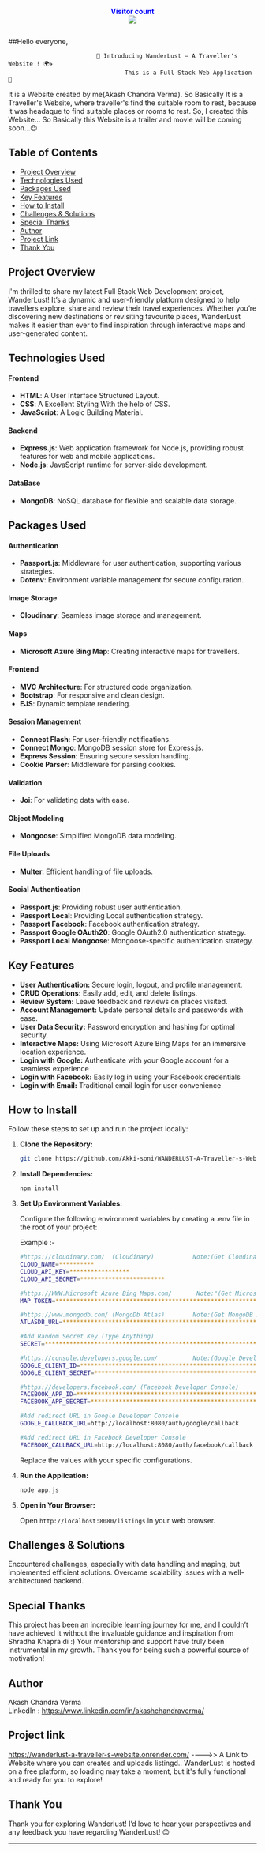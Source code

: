 <p align="center">
  <b style="color: blue;  ">Visitor count</b>
  <br>
  <a style="" href="https://github.com/Akki-soni">
  <img src="https://komarev.com/ghpvc/?username=akki-soni&label=Profile%20views&color=0e75b6&style=flat" />
  </a>
</p>
<p align="center"> <a href="https://twitter.com/" target="blank"><img src="https://img.shields.io/twitter/follow/?logo=twitter&style=for-the-badge" alt="" /></a> </p>

##Hello everyone,  

                             🚀 Introducing WanderLust – A Traveller's Website ! 🌍✈️
                                     This is a Full-Stack Web Application 🚀

It is a Website created by me(Akash Chandra Verma). So Basically It is a Traveller's Website, where traveller's find the suitable room to rest, because it was headaque to find suitable places or rooms to rest. So, I created this Website... So Basically this Website is a trailer and movie will be coming soon...😉

## Table of Contents ##

-   [Project Overview](#project-overview)
-   [Technologies Used](#technologies-used)
-   [Packages Used](#packages-used)
-   [Key Features](#key-features)
-   [How to Install](#how-to-install)
-   [Challenges & Solutions](#challenges--solutions)
-   [Special Thanks](#special-thanks)
-   [Author](#author)
-   [Project Link](#project-link)
-   [Thank You](#thank-you)

## Project Overview ##

I'm thrilled to share my latest Full Stack Web Development project, WanderLust! It’s a dynamic and user-friendly platform designed to help travellers explore, share and review their travel experiences. Whether you’re discovering new destinations or revisiting favourite places, WanderLust makes it easier than ever to find inspiration through interactive maps and user-generated content.

## Technologies Used ##

#### Frontend ####

-    **HTML**: A User Interface Structured Layout.
-    **CSS**: A Excellent Styling With the help of CSS.
-    **JavaScript**: A Logic Building Material.

#### Backend ####

-   **Express.js**: Web application framework for Node.js, providing robust features for web and mobile applications.
-   **Node.js**: JavaScript runtime for server-side development.

#### DataBase ####

-   **MongoDB**: NoSQL database for flexible and scalable data storage.

## Packages Used ##

#### Authentication ####

-   **Passport.js**: Middleware for user authentication, supporting various strategies.
-   **Dotenv**: Environment variable management for secure configuration.

#### Image Storage ####

-   **Cloudinary**: Seamless image storage and management.

#### Maps ####

-   **Microsoft Azure Bing Map**: Creating interactive maps for travellers.

#### Frontend ####

-   **MVC Architecture**: For structured code organization.
-   **Bootstrap**: For responsive and clean design.
-   **EJS**: Dynamic template rendering.

#### Session Management ####

-   **Connect Flash**: For user-friendly notifications.
-   **Connect Mongo**: MongoDB session store for Express.js.
-   **Express Session**: Ensuring secure session handling.
-   **Cookie Parser**: Middleware for parsing cookies.

#### Validation ####

-   **Joi**: For validating data with ease.

#### Object Modeling ####

-   **Mongoose**: Simplified MongoDB data modeling.

#### File Uploads ####

-   **Multer**: Efficient handling of file uploads.

#### Social Authentication ####

-   **Passport.js**: Providing robust user authentication.
-   **Passport Local**: Providing Local authentication strategy.
-   **Passport Facebook**: Facebook authentication strategy.
-   **Passport Google OAuth20**: Google OAuth2.0 authentication strategy.
-   **Passport Local Mongoose**: Mongoose-specific authentication strategy.

## Key Features ##

-   **User Authentication:** Secure login, logout, and profile management. 
-   **CRUD Operations:** Easily add, edit, and delete listings. 
-   **Review System:** Leave feedback and reviews on places visited.
-   **Account Management:** Update personal details and passwords with ease.
-   **User Data Security:** Password encryption and hashing for optimal security. 
-   **Interactive Maps:** Using Microsoft Azure Bing Maps for an immersive location experience.
-   **Login with Google:** Authenticate with your Google account for a seamless experience
-   **Login with Facebook:** Easily log in using your Facebook credentials
-   **Login with Email:** Traditional email login for user convenience

## How to Install ##

Follow these steps to set up and run the project locally:

1.  **Clone the Repository:**

    ```bash
    git clone https://github.com/Akki-soni/WANDERLUST-A-Traveller-s-Website.git
    ```

2.  **Install Dependencies:**

    ```bash
    npm install
    ```

3.  **Set Up Environment Variables:**

    Configure the following environment variables by creating a .env file in the root of your project:

    Example :-

    ```bash
    #https://cloudinary.com/  (Cloudinary)           Note:(Get Cloudinary Api key)
    CLOUD_NAME=**********
    CLOUD_API_KEY=*****************
    CLOUD_API_SECRET=************************

    #https://WWW.Microsoft Azure Bing Maps.com/       Note:"(Get Microsoft Azure Bing Maps Api Key)
    MAP_TOKEN=********************************************************************************

    #https://www.mongodb.com/ (MongoDb Atlas)        Note:(Get MongoDB Atlas Api key)
    ATLASDB_URL=****************************************************************************************

    #Add Random Secret Key (Type Anything)
    SECRET=***************************************************************************

    #https://console.developers.google.com/          Note:(Google Developer Console) (Get Google ID And SECTRET Key)
    GOOGLE_CLIENT_ID=*******************************************************************
    GOOGLE_CLIENT_SECRET=**********************************************

    #https://developers.facebook.com/ (Facebook Developer Console)        Note:(Get Facebook ID And SECTRET Key)
    FACEBOOK_APP_ID=*******************************************************************
    FACEBOOK_APP_SECRET=****************************************************************************

    #Add redirect URL in Google Developer Console
    GOOGLE_CALLBACK_URL=http://localhost:8080/auth/google/callback

    #Add redirect URL in Facebook Developer Console
    FACEBOOK_CALLBACK_URL=http://localhost:8080/auth/facebook/callback

    ```

    Replace the values with your specific configurations.

4.  **Run the Application:**

    ```bash
    node app.js
    ```

5.  **Open in Your Browser:**

    Open `http://localhost:8080/listings` in your web browser.

## Challenges & Solutions ##

Encountered challenges, especially with data handling and maping, but implemented efficient solutions. Overcame scalability issues with a well-architectured backend.

## Special Thanks ##

This project has been an incredible learning journey for me, and I couldn’t have achieved it without the invaluable guidance and inspiration from Shradha Khapra di :) Your mentorship and support have truly been instrumental in my growth. Thank you for being such a powerful source of motivation!

## Author ##

Akash Chandra Verma \
LinkedIn : https://www.linkedin.com/in/akashchandraverma/

## Project link ##
https://wanderlust-a-traveller-s-website.onrender.com/  ---->>  A Link to Website where you can creates and uploads listingd..
WanderLust is hosted on a free platform, so loading may take a moment, but it's fully functional and ready for you to explore!

## Thank You ##

Thank you for exploring Wanderlust! I’d love to hear your perspectives and any feedback you have regarding WanderLust! 😊

---

